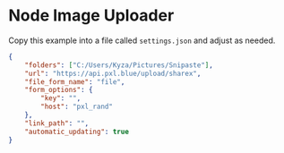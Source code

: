 # Node Image Uploader

Copy this example into a file called `settings.json` and adjust as needed.

```json
{
	"folders": ["C:/Users/Kyza/Pictures/Snipaste"],
	"url": "https://api.pxl.blue/upload/sharex",
	"file_form_name": "file",
	"form_options": {
		"key": "",
		"host": "pxl_rand"
	},
	"link_path": "",
	"automatic_updating": true
}
```
